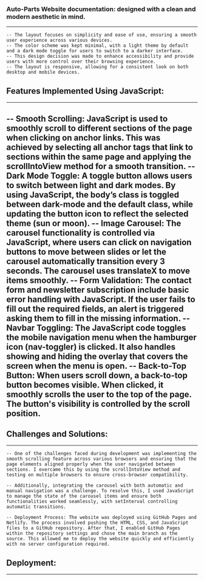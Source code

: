 ### Auto-Parts Website documentation: **designed with a clean and modern aesthetic in mind.**
---
    -- The layout focuses on simplicity and ease of use, ensuring a smooth user experience across various devices.
    -- The color scheme was kept minimal, with a light theme by default and a dark mode toggle for users to switch to a darker interface.
    -- This design decision was made to enhance accessibility and provide users with more control over their browsing experience.
    -- The layout is responsive, allowing for a consistent look on both desktop and mobile devices.

## Features Implemented Using JavaScript:
---
-- **Smooth Scrolling**: JavaScript is used to smoothly scroll to different sections of the page when clicking on anchor links. This was achieved by selecting all anchor tags that link to sections within the same page and applying the scrollIntoView method for a smooth transition.
-- **Dark Mode Toggle**: A toggle button allows users to switch between light and dark modes. By using JavaScript, the body’s class is toggled between dark-mode and the default class, while updating the button icon to reflect the selected theme (sun or moon).
-- **Image Carousel**: The carousel functionality is controlled via JavaScript, where users can click on navigation buttons to move between slides or let the carousel automatically transition every 3 seconds. The carousel uses translateX to move items smoothly.
-- **Form Validation**: The contact form and newsletter subscription include basic error handling with JavaScript. If the user fails to fill out the required fields, an alert is triggered asking them to fill in the missing information.
-- **Navbar Toggling**: The JavaScript code toggles the mobile navigation menu when the hamburger icon (nav-toggler) is clicked. It also handles showing and hiding the overlay that covers the screen when the menu is open.
-- **Back-to-Top Button**: When users scroll down, a back-to-top button becomes visible. When clicked, it smoothly scrolls the user to the top of the page. The button's visibility is controlled by the scroll position.
---
## Challenges and Solutions:
---
    -- One of the challenges faced during development was implementing the smooth scrolling feature across various browsers and ensuring that the page elements aligned properly when the user navigated between sections. I overcame this by using the scrollIntoView method and testing on multiple browsers to ensure cross-browser compatibility.

    -- Additionally, integrating the carousel with both automatic and manual navigation was a challenge. To resolve this, I used JavaScript to manage the state of the carousel items and ensure both functionalities worked seamlessly, with setInterval controlling automatic transitions.

    -- Deployment Process: The website was deployed using GitHub Pages and Netlify. The process involved pushing the HTML, CSS, and JavaScript files to a GitHub repository. After that, I enabled GitHub Pages within the repository settings and chose the main branch as the source. This allowed me to deploy the website quickly and efficiently with no server configuration required.

## Deployment:
---
